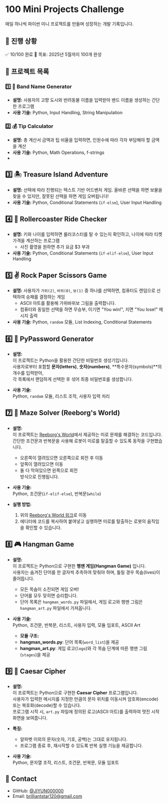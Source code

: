 # 100 Mini Projects Challenge
매일 하나씩 파이썬 미니 프로젝트를 만들며 성장하는 개발 기록입니다.

## 📜 진행 상황
✅ 10/100 완료
📅 목표: 2025년 5월까지 100개 완성  

## 📂 프로젝트 목록

### 1️⃣ 🎸 Band Name Generator  
- **설명:** 사용자의 고향 도시와 반려동물 이름을 입력받아 밴드 이름을 생성하는 간단한 프로그램  
- **사용 기술:** Python, Input Handling, String Manipulation  

### 2️⃣ 💰 Tip Calculator
- **설명:** 총 계산서 금액과 팁 비율을 입력하면, 인원수에 따라 각자 부담해야 할 금액을 계산
- **사용 기술:** Python, Math Operations, f-strings
- 
## 3️⃣ 🏝️ Treasure Island Adventure
- **설명:** 선택에 따라 진행되는 텍스트 기반 어드벤처 게임. 올바른 선택을 하면 보물을 찾을 수 있지만, 잘못된 선택을 하면 게임 오버됩니다!  
- **사용 기술:** Python, Conditional Statements (`if-else`), User Input Handling

## 4️⃣ 🎢 Rollercoaster Ride Checker
- **설명:** 키와 나이를 입력하면 롤러코스터를 탈 수 있는지 확인하고, 나이에 따라 티켓 가격을 계산하는 프로그램 
  - 사진 촬영을 원하면 추가 요금 $3 부과  
- **사용 기술:** Python, Conditional Statements (`if-elif-else`), User Input Handling

## 5️⃣ ✌️ Rock Paper Scissors Game
- **설명:** 사용자가 `가위(2)`, `바위(0)`, `보(1)` 중 하나를 선택하면, 컴퓨터도 랜덤으로 선택하여 승패를 결정하는 게임
  - ASCII 아트를 활용해 가위바위보 그림을 출력합니다.  
  - 컴퓨터와 동일한 선택을 하면 무승부, 이기면 "You win!", 지면 "You lose!" 메시지 출력
- **사용 기술:** Python, `random` 모듈, List Indexing, Conditional Statements

## 6️⃣ 🔐 PyPassword Generator
- **설명:**  
  이 프로젝트는 Python을 활용한 간단한 비밀번호 생성기입니다.  
  사용자로부터 포함할 **문자(letters)**, **숫자(numbers)**, **특수문자(symbols)**의 개수를 입력받아,  
  각 목록에서 랜덤하게 선택한 후 섞어 최종 비밀번호를 생성합니다.

- **사용 기술:**  
  Python, `random` 모듈, 리스트 조작, 사용자 입력 처리

## 7️⃣ 🧭 Maze Solver (Reeborg's World)

- **설명:**  
  이 프로젝트는 [Reeborg's World](https://reeborg.ca/reeborg.html?lang=en&mode=python&menu=worlds%2Fmenus%2Freeborg_intro_en.json&name=Maze&url=worlds%2Ftutorial_en%2Fmaze1.json)에서 제공하는 미로 문제를 해결하는 코드입니다.  
  간단한 조건문과 반복문을 사용해 로봇이 미로를 탈출할 수 있도록 동작을 구현했습니다.  
  - 오른쪽이 열려있으면 오른쪽으로 회전 후 이동  
  - 앞쪽이 열려있으면 이동  
  - 둘 다 막혀있으면 왼쪽으로 회전  
  방식으로 진행됩니다.

- **사용 기술:**  
  Python, 조건문(`if-elif-else`), 반복문(`while`)

- **실행 방법:**  
  1. 위의 [Reeborg's World 링크](https://reeborg.ca/reeborg.html?lang=en&mode=python&menu=worlds%2Fmenus%2Freeborg_intro_en.json&name=Maze&url=worlds%2Ftutorial_en%2Fmaze1.json)로 이동  
  2. 에디터에 코드를 복사하여 붙여넣고 실행하면 미로를 탈출하는 로봇의 움직임을 확인할 수 있습니다.
 
 ## 8️⃣ 🎮 Hangman Game

- **설명:**  
  이 프로젝트는 Python으로 구현한 **행맨 게임(Hangman Game)** 입니다.  
  사용자는 숨겨진 단어를 한 글자씩 추측하여 맞춰야 하며, 틀릴 경우 목숨(lives)이 줄어듭니다.  
  - 모든 목숨이 소진되면 게임 오버!  
  - 단어를 모두 맞히면 승리합니다.  
  - 단어 목록은 `hangman_words.py` 파일에서, 게임 로고와 행맨 그림은 `hangman_art.py` 파일에서 가져옵니다.

- **사용 기술:**  
  Python, 조건문, 반복문, 리스트, 사용자 입력, 모듈 임포트, ASCII Art

  - **모듈 구조:**  
  - **hangman_words.py**: 단어 목록(`word_list`)을 제공  
  - **hangman_art.py**: 게임 로고(`logo`)와 각 목숨 단계에 따른 행맨 그림(`stages`)을 제공

## 9️⃣ 🔄 Caesar Cipher
- **설명:**  
  이 프로젝트는 Python으로 구현한 **Caesar Cipher** 프로그램입니다.  
  사용자가 입력한 메시지를 지정한 만큼의 문자 위치를 이동시켜 암호화(encode) 또는 복호화(decode)할 수 있습니다.  
  프로그램 시작 시, `art.py` 파일에 정의된 로고(ASCII 아트)를 출력하여 멋진 시작 화면을 보여줍니다.
  
- **특징:**  
  - 알파벳 이외의 문자(숫자, 기호, 공백)는 그대로 유지됩니다.
  - 프로그램 종료 후, 재시작할 수 있도록 반복 실행 기능을 제공합니다.

- **사용 기술:**  
  Python, 문자열 조작, 리스트, 조건문, 반복문, 모듈 임포트

## 📧 Contact
- GitHub: [@JIYUN000000](https://github.com/username)
- Email: brilliantstar120@gmail.com
